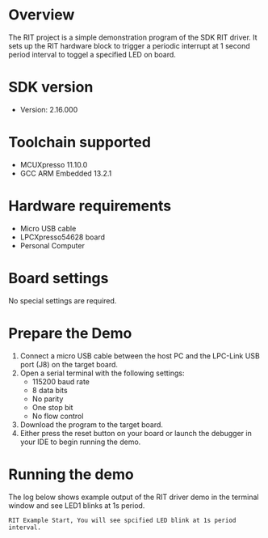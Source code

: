 Overview
========
The RIT project is a simple demonstration program of the SDK RIT driver. It sets up the RIT
hardware block to trigger a periodic interrupt at 1 second period interval to toggel a specified
LED on board.

SDK version
===========
- Version: 2.16.000

Toolchain supported
===================
- MCUXpresso  11.10.0
- GCC ARM Embedded  13.2.1

Hardware requirements
=====================
- Micro USB cable
- LPCXpresso54628 board
- Personal Computer

Board settings
==============
No special settings are required.

Prepare the Demo
================
1.  Connect a micro USB cable between the host PC and the LPC-Link USB port (J8) on the target board.
2.  Open a serial terminal with the following settings:
    - 115200 baud rate
    - 8 data bits
    - No parity
    - One stop bit
    - No flow control
3.  Download the program to the target board.
4.  Either press the reset button on your board or launch the debugger in your IDE to begin running the demo.

Running the demo
================
The log below shows example output of the RIT driver demo in the terminal window and see LED1 blinks at 1s period.
~~~~~~~~~~~~~~~~~~~~~~~~~~~~~~~~~~~
RIT Example Start, You will see spcified LED blink at 1s period interval.
~~~~~~~~~~~~~~~~~~~~~~~~~~~~~~~~~~~
